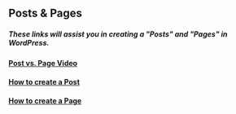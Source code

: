 
## Posts & Pages

##### These links will assist you in creating a "Posts" and "Pages" in WordPress.

#### [**Post vs. Page Video**](http://umw.domains/wordpress-basics/#posts) 

#### [How to create a Post](https://codex.wordpress.org/Writing_Posts)

#### [How to create a Page](https://codex.wordpress.org/Pages)